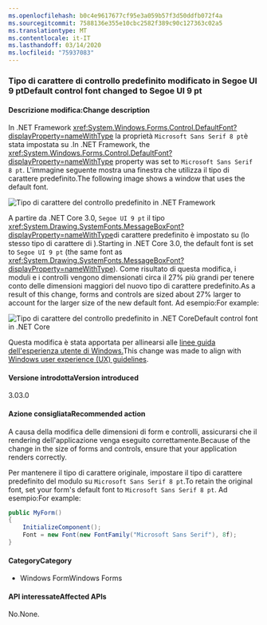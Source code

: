 ```yaml
---
ms.openlocfilehash: b0c4e9617677cf95e3a059b57f3d50ddfb072f4a
ms.sourcegitcommit: 7588136e355e10cbc2582f389c90c127363c02a5
ms.translationtype: MT
ms.contentlocale: it-IT
ms.lasthandoff: 03/14/2020
ms.locfileid: "75937083"
---
```

### <a name="default-control-font-changed-to-segoe-ui-9-pt"></a><span data-ttu-id="2a691-101">Tipo di carattere di controllo predefinito modificato in Segoe UI 9 pt</span><span class="sxs-lookup"><span data-stu-id="2a691-101">Default control font changed to Segoe UI 9 pt</span></span>

#### <a name="change-description"></a><span data-ttu-id="2a691-102">Descrizione modifica:</span><span class="sxs-lookup"><span data-stu-id="2a691-102">Change description</span></span>

<span data-ttu-id="2a691-103">In .NET Framework <xref:System.Windows.Forms.Control.DefaultFont?displayProperty=nameWithType> la proprietà `Microsoft Sans Serif 8 pt`è stata impostata su .</span><span class="sxs-lookup"><span data-stu-id="2a691-103">In .NET Framework, the <xref:System.Windows.Forms.Control.DefaultFont?displayProperty=nameWithType> property was set to `Microsoft Sans Serif 8 pt`.</span></span> <span data-ttu-id="2a691-104">L'immagine seguente mostra una finestra che utilizza il tipo di carattere predefinito.</span><span class="sxs-lookup"><span data-stu-id="2a691-104">The following image shows a window that uses the default font.</span></span>

![Tipo di carattere del controllo predefinito in .NET Framework](~/docs/images/core-changes/windowsforms/control-defaultfont-changed/defaultfont-framework.png)

<span data-ttu-id="2a691-106">A partire da .NET Core 3.0, `Segoe UI 9 pt` il tipo <xref:System.Drawing.SystemFonts.MessageBoxFont?displayProperty=nameWithType>di carattere predefinito è impostato su (lo stesso tipo di carattere di ).</span><span class="sxs-lookup"><span data-stu-id="2a691-106">Starting in .NET Core 3.0, the default font is set to `Segoe UI 9 pt` (the same font as <xref:System.Drawing.SystemFonts.MessageBoxFont?displayProperty=nameWithType>).</span></span> <span data-ttu-id="2a691-107">Come risultato di questa modifica, i moduli e i controlli vengono dimensionati circa il 27% più grandi per tenere conto delle dimensioni maggiori del nuovo tipo di carattere predefinito.</span><span class="sxs-lookup"><span data-stu-id="2a691-107">As a result of this change, forms and controls are sized about 27% larger to account for the larger size of the new default font.</span></span> <span data-ttu-id="2a691-108">Ad esempio:</span><span class="sxs-lookup"><span data-stu-id="2a691-108">For example:</span></span>

![Tipo di carattere del controllo predefinito in .NET CoreDefault control font in .NET Core](~/docs/images/core-changes/windowsforms/control-defaultfont-changed/defaultfont-core.png)

<span data-ttu-id="2a691-110">Questa modifica è stata apportata per allinearsi alle [linee guida dell'esperienza utente di Windows.](/windows/win32/uxguide/vis-fonts#fonts-and-colors)</span><span class="sxs-lookup"><span data-stu-id="2a691-110">This change was made to align with [Windows user experience (UX) guidelines](/windows/win32/uxguide/vis-fonts#fonts-and-colors).</span></span>

#### <a name="version-introduced"></a><span data-ttu-id="2a691-111">Versione introdotta</span><span class="sxs-lookup"><span data-stu-id="2a691-111">Version introduced</span></span>

<span data-ttu-id="2a691-112">3.0</span><span class="sxs-lookup"><span data-stu-id="2a691-112">3.0</span></span>

#### <a name="recommended-action"></a><span data-ttu-id="2a691-113">Azione consigliata</span><span class="sxs-lookup"><span data-stu-id="2a691-113">Recommended action</span></span>

<span data-ttu-id="2a691-114">A causa della modifica delle dimensioni di form e controlli, assicurarsi che il rendering dell'applicazione venga eseguito correttamente.</span><span class="sxs-lookup"><span data-stu-id="2a691-114">Because of the change in the size of forms and controls, ensure that your application renders correctly.</span></span>

<span data-ttu-id="2a691-115">Per mantenere il tipo di carattere originale, impostare il tipo di carattere predefinito del modulo su `Microsoft Sans Serif 8 pt`.</span><span class="sxs-lookup"><span data-stu-id="2a691-115">To retain the original font, set your form's default font to `Microsoft Sans Serif 8 pt`.</span></span> <span data-ttu-id="2a691-116">Ad esempio:</span><span class="sxs-lookup"><span data-stu-id="2a691-116">For example:</span></span>

```csharp
public MyForm()
{
    InitializeComponent();
    Font = new Font(new FontFamily("Microsoft Sans Serif"), 8f);
}
```

#### <a name="category"></a><span data-ttu-id="2a691-117">Category</span><span class="sxs-lookup"><span data-stu-id="2a691-117">Category</span></span>

- <span data-ttu-id="2a691-118">Windows Form</span><span class="sxs-lookup"><span data-stu-id="2a691-118">Windows Forms</span></span>

#### <a name="affected-apis"></a><span data-ttu-id="2a691-119">API interessate</span><span class="sxs-lookup"><span data-stu-id="2a691-119">Affected APIs</span></span>

<span data-ttu-id="2a691-120">No.</span><span class="sxs-lookup"><span data-stu-id="2a691-120">None.</span></span>

<!--

### Affected APIs

- Not detectable via API analysis

-->
